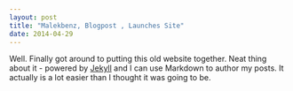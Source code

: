 ```yaml
---
layout: post
title: "Malekbenz, Blogpost , Launches Site"
date: 2014-04-29
---
```


Well. Finally got around to putting this old website together. Neat thing about it - powered by [Jekyll](http://jekyllrb.com) and I can use Markdown to author my posts. It actually is a lot easier than I thought it was going to be.
